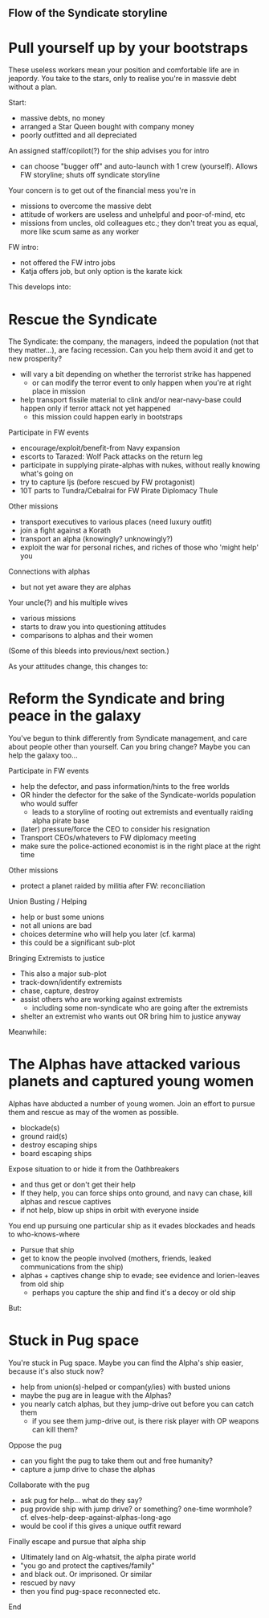 Flow of the Syndicate storyline
-------------------------------

# Pull yourself up by your bootstraps

These useless workers mean your position and comfortable life are in jeapordy.
You take to the stars, only to realise you're in massvie debt without a plan.

Start:

- massive debts, no money
- arranged a Star Queen bought with company money
- poorly outfitted and all depreciated

An assigned staff/copilot(?) for the ship advises you for intro

- can choose "bugger off" and auto-launch with 1 crew (yourself). Allows FW storyline; shuts off syndicate storyline

Your concern is to get out of the financial mess you're in

- missions to overcome the massive debt
- attitude of workers are useless and unhelpful and poor-of-mind, etc
- missions from uncles, old colleagues etc.; they don't treat you as equal, more like scum same as any worker

FW intro:

- not offered the FW intro jobs
- Katja offers job, but only option is the karate kick

This develops into:

# Rescue the Syndicate

The Syndicate: the company, the managers, indeed the population (not that they
matter...), are facing recession. Can you help them avoid it and get to new
prosperity?

- will vary a bit depending on whether the terrorist strike has happened
  - or can modify the terror event to only happen when you're at right place in mission
- help transport fissile material to clink and/or near-navy-base could happen only if terror attack not yet happened
  - this mission could happen early in bootstraps

Participate in FW events

- encourage/exploit/benefit-from Navy expansion
- escorts to Tarazed: Wolf Pack attacks on the return leg
- participate in supplying pirate-alphas with nukes, without really knowing what's going on
- try to capture Ijs (before rescued by FW protagonist)
- 10T parts to Tundra/Cebalrai for FW Pirate Diplomacy Thule

Other missions

- transport executives to various places (need luxury outfit)
- join a fight against a Korath
- transport an alpha (knowingly? unknowingly?)
- exploit the war for personal riches, and riches of those who 'might help' you

Connections with alphas

- but not yet aware they are alphas

Your uncle(?) and his multiple wives

- various missions
- starts to draw you into questioning attitudes
- comparisons to alphas and their women

(Some of this bleeds into previous/next section.)

As your attitudes change, this changes to:

# Reform the Syndicate and bring peace in the galaxy

You've begun to think differently from Syndicate management, and care about
people other than yourself. Can you bring change? Maybe you can help the galaxy
too...

Participate in FW events

- help the defector, and pass information/hints to the free worlds
- OR hinder the defector for the sake of the Syndicate-worlds population who would suffer
  - leads to a storyline of rooting out extremists and eventually raiding alpha pirate base
- (later) pressure/force the CEO to consider his resignation
- Transport CEOs/whatevers to FW diplomacy meeting
- make sure the police-actioned economist is in the right place at the right time

Other missions

- protect a planet raided by militia after FW: reconciliation

Union Busting / Helping

- help or bust some unions
- not all unions are bad
- choices determine who will help you later (cf. karma)
- this could be a significant sub-plot

Bringing Extremists to justice

- This also a major sub-plot
- track-down/identify extremists
- chase, capture, destroy
- assist others who are working against extremists
  - including some non-syndicate who are going after the extremists
- shelter an extremist who wants out OR bring him to justice anyway

Meanwhile:

# The Alphas have attacked various planets and captured young women

Alphas have abducted a number of young women. Join an effort to pursue them and
rescue as may of the women as possible.

- blockade(s)
- ground raid(s)
- destroy escaping ships
- board escaping ships

Expose situation to or hide it from the Oathbreakers

- and thus get or don't get their help
- If they help, you can force ships onto ground, and navy can chase, kill alphas and rescue captives
- if not help, blow up ships in orbit with everyone inside

You end up pursuing one particular ship as it evades blockades and heads to
who-knows-where

- Pursue that ship
- get to know the people involved (mothers, friends, leaked communications from the ship)
- alphas + captives change ship to evade; see evidence and lorien-leaves from old ship
  - perhaps you capture the ship and find it's a decoy or old ship

But:

# Stuck in Pug space

You're stuck in Pug space. Maybe you can find the Alpha's ship easier, because it's also stuck now?

- help from union(s)-helped or compan(y/ies) with busted unions
- maybe the pug are in league with the Alphas?
- you nearly catch alphas, but they jump-drive out before you can catch them
  - if you see them jump-drive out, is there risk player with OP weapons can kill them?

Oppose the pug

- can you fight the pug to take them out and free humanity?
- capture a jump drive to chase the alphas

Collaborate with the pug

- ask pug for help... what do they say?
- pug provide ship with jump drive? or something? one-time wormhole? cf. elves-help-deep-against-alphas-long-ago
- would be cool if this gives a unique outfit reward

Finally escape and pursue that alpha ship

- Ultimately land on Alg-whatsit, the alpha pirate world
- "you go and protect the captives/family"
- and black out. Or imprisoned. Or similar
- rescued by navy
- then you find pug-space reconnected etc.

End
